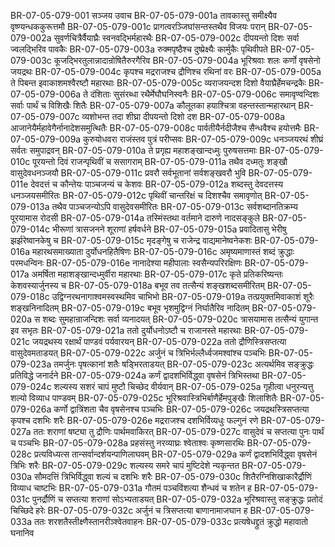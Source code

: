 BR-07-05-079-001	सञ्जय उवाच
BR-07-05-079-001a	तावकास्तु समीक्ष्यैव वृष्ण्यन्धककुरूत्तमौ
BR-07-05-079-001c	प्रागत्वरञ्जिघांसन्तस्तथैव विजयः परान्
BR-07-05-079-002a	सुवर्णचित्रैर्वैयाघ्रैः स्वनवद्भिर्महारथैः
BR-07-05-079-002c	दीपयन्तो दिशः सर्वा ज्वलद्भिरिव पावकैः
BR-07-05-079-003a	रुक्मपृष्ठैश्च दुष्प्रेक्ष्यैः कार्मुकैः पृथिवीपते
BR-07-05-079-003c	कूजद्भिरतुलान्नादान्रोषितैरुरगैरिव
BR-07-05-079-004a	भूरिश्रवाः शलः कर्णो वृषसेनो जयद्रथः
BR-07-05-079-004c	कृपश्च मद्रराजश्च द्रौणिश्च रथिनां वरः
BR-07-05-079-005a	ते पिबन्त इवाकाशमश्वैरष्टौ महारथाः
BR-07-05-079-005c	व्यराजयन्दश दिशो वैयाघ्रैर्हेमचन्द्रकैः
BR-07-05-079-006a	ते दंशिताः सुसंरब्धा रथैर्मेघौघनिस्वनैः
BR-07-05-079-006c	समावृण्वन्दिशः सर्वाः पार्थं च विशिखैः शितैः
BR-07-05-079-007a	कौलूतका हयाश्चित्रा वहन्तस्तान्महारथान्
BR-07-05-079-007c	व्यशोभन्त तदा शीघ्रा दीपयन्तो दिशो दश
BR-07-05-079-008a	आजानेयैर्महावेगैर्नानादेशसमुत्थितैः
BR-07-05-079-008c	पार्वतीयैर्नदीजैश्च सैन्धवैश्च हयोत्तमैः
BR-07-05-079-009a	कुरुयोधवरा राजंस्तव पुत्रं परीप्सवः
BR-07-05-079-009c	धनञ्जयरथं शीघ्रं सर्वतः समुपाद्रवन्
BR-07-05-079-010a	ते प्रगृह्य महाशङ्खान्दध्मुः पुरुषसत्तमाः
BR-07-05-079-010c	पूरयन्तो दिवं राजन्पृथिवीं च ससागराम्
BR-07-05-079-011a	तथैव दध्मतुः शङ्खौ वासुदेवधनञ्जयौ
BR-07-05-079-011c	प्रवरौ सर्वभूतानां सर्वशङ्खवरौ भुवि
BR-07-05-079-011e	देवदत्तं च कौन्तेयः पाञ्चजन्यं च केशवः
BR-07-05-079-012a	शब्दस्तु देवदत्तस्य धनञ्जयसमीरितः
BR-07-05-079-012c	पृथिवीं चान्तरिक्षं च दिशश्चैव समावृणोत्
BR-07-05-079-013a	तथैव पाञ्चजन्योऽपि वासुदेवसमीरितः
BR-07-05-079-013c	सर्वशब्दानतिक्रम्य पूरयामास रोदसी
BR-07-05-079-014a	तस्मिंस्तथा वर्तमाने दारुणे नादसङ्कुले
BR-07-05-079-014c	भीरूणां त्रासजनने शूराणां हर्षवर्धने
BR-07-05-079-015a	प्रवादितासु भेरीषु झर्झरेष्वानकेषु च
BR-07-05-079-015c	मृदङ्गेषु च राजेन्द्र वाद्यमानेष्वनेकशः
BR-07-05-079-016a	महारथसमाख्याता दुर्योधनहितैषिणः
BR-07-05-079-016c	अमृष्यमाणास्तं शब्दं क्रुद्धाः परमधन्विनः
BR-07-05-079-016e	नानादेश्या महीपालाः स्वसैन्यपरिरक्षिणः
BR-07-05-079-017a	अमर्षिता महाशङ्खान्दध्मुर्वीरा महारथाः
BR-07-05-079-017c	कृते प्रतिकरिष्यन्तः केशवस्यार्जुनस्य च
BR-07-05-079-018a	बभूव तव तत्सैन्यं शङ्खशब्दसमीरितम्
BR-07-05-079-018c	उद्विग्नरथनागाश्वमस्वस्थमिव चाभिभो
BR-07-05-079-019a	तत्प्रयुक्तमिवाकाशं शूरैः शङ्खनिनादितम्
BR-07-05-079-019c	बभूव भृशमुद्विग्नं निर्घातैरिव नादितम्
BR-07-05-079-020a	स शब्दः सुमहान्राजन्दिशः सर्वा व्यनादयत्
BR-07-05-079-020c	त्रासयामास तत्सैन्यं युगान्त इव सभृतः
BR-07-05-079-021a	ततो दुर्योधनोऽष्टौ च राजानस्ते महारथाः
BR-07-05-079-021c	जयद्रथस्य रक्षार्थं पाण्डवं पर्यवारयन्
BR-07-05-079-022a	ततो द्रौणिस्त्रिसप्तत्या वासुदेवमताडयत्
BR-07-05-079-022c	अर्जुनं च त्रिभिर्भल्लैर्ध्वजमश्वांश्च पञ्चभिः
BR-07-05-079-023a	तमर्जुनः पृषत्कानां शतैः षड्भिरताडयत्
BR-07-05-079-023c	अत्यर्थमिव सङ्क्रुद्धः प्रतिविद्धे जनार्दने
BR-07-05-079-024a	कर्णं द्वादशभिर्विद्ध्वा वृषसेनं त्रिभिस्तथा
BR-07-05-079-024c	शल्यस्य सशरं चापं मुष्टौ चिच्छेद वीर्यवान्
BR-07-05-079-025a	गृहीत्वा धनुरन्यत्तु शल्यो विव्याध पाण्डवम्
BR-07-05-079-025c	भूरिश्रवास्त्रिभिर्बाणैर्हेमपुङ्खैः शिलाशितैः
BR-07-05-079-026a	कर्णो द्वात्रिंशता चैव वृषसेनश्च पञ्चभिः
BR-07-05-079-026c	जयद्रथस्त्रिसप्तत्या कृपश्च दशभिः शरैः
BR-07-05-079-026e	मद्रराजश्च दशभिर्विव्यधुः फल्गुनं रणे
BR-07-05-079-027a	ततः शराणां षष्ट्या तु द्रौणिः पार्थमवाकिरत्
BR-07-05-079-027c	वासुदेवं च सप्तत्या पुनः पार्थं च पञ्चभिः
BR-07-05-079-028a	प्रहसंस्तु नरव्याघ्रः श्वेताश्वः कृष्णसारथिः
BR-07-05-079-028c	प्रत्यविध्यत्स तान्सर्वान्दर्शयन्पाणिलाघवम्
BR-07-05-079-029a	कर्णं द्वादशभिर्विद्ध्वा वृषसेनं त्रिभिः शरैः
BR-07-05-079-029c	शल्यस्य समरे चापं मुष्टिदेशे न्यकृन्तत
BR-07-05-079-030a	सौमदत्तिं त्रिभिर्विद्ध्वा शल्यं च दशभिः शरैः
BR-07-05-079-030c	शितैरग्निशिखाकारैर्द्रौणिं विव्याध चाष्टभिः
BR-07-05-079-031a	गौतमं पञ्चविंशत्या शैन्धवं च शतेन ह
BR-07-05-079-031c	पुनर्द्रौणिं च सप्तत्या शराणां सोऽभ्यताडयत्
BR-07-05-079-032a	भूरिश्रवास्तु सङ्क्रुद्धः प्रतोदं चिच्छिदे हरेः
BR-07-05-079-032c	अर्जुनं च त्रिसप्तत्या बाणानामाजघान ह
BR-07-05-079-033a	ततः शरशतैस्तीक्ष्णैस्तानरीञ्श्वेतवाहनः
BR-07-05-079-033c	प्रत्यषेधद्द्रुतं क्रुद्धो महावातो घनानिव

